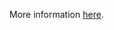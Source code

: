 More information [here](https://docs.prismacloud.io/en/enterprise-edition/policy-reference/aws-policies/aws-general-policies/ensure-that-athena-workgroup-is-encrypted).
